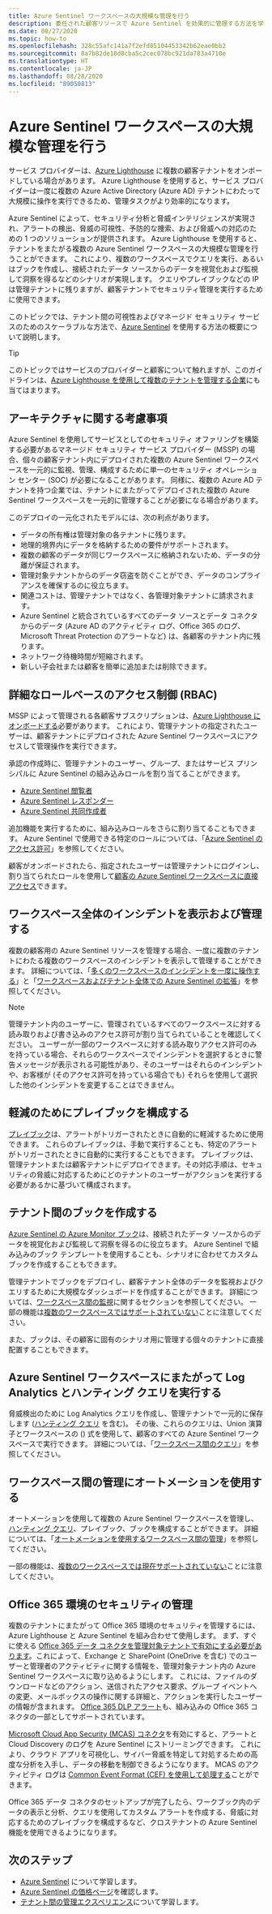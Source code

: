 ```yaml
---
title: Azure Sentinel ワークスペースの大規模な管理を行う
description: 委任された顧客リソースで Azure Sentinel を効果的に管理する方法を学習します。
ms.date: 08/27/2020
ms.topic: how-to
ms.openlocfilehash: 328c55afc141a7f2efd85104453342b62eae0bb2
ms.sourcegitcommit: 8a7b82de18d8cba5c2cec078bc921da783a4710e
ms.translationtype: HT
ms.contentlocale: ja-JP
ms.lasthandoff: 08/28/2020
ms.locfileid: "89050813"
---
```

# <a name="manage-azure-sentinel-workspaces-at-scale"></a>Azure Sentinel ワークスペースの大規模な管理を行う

サービス プロバイダーは、[Azure Lighthouse](../overview.md) に複数の顧客テナントをオンボードしている場合があります。 Azure Lighthouse を使用すると、サービス プロバイダーは一度に複数の Azure Active Directory (Azure AD) テナントにわたって大規模に操作を実行できるため、管理タスクがより効率的になります。

Azure Sentinel によって、セキュリティ分析と脅威インテリジェンスが実現され、アラートの検出、脅威の可視性、予防的な捜索、および脅威への対応のための 1 つのソリューションが提供されます。 Azure Lighthouse を使用すると、テナントをまたがる複数の Azure Sentinel ワークスペースの大規模な管理を行うことができます。 これにより、複数のワークスペースでクエリを実行、あるいはブックを作成し、接続されたデータ ソースからのデータを視覚化および監視して洞察を得るなどのシナリオが実現します。 クエリやプレイブックなどの IP は管理テナントに残りますが、顧客テナントでセキュリティ管理を実行するために使用できます。

このトピックでは、テナント間の可視性およびマネージド セキュリティ サービスのためのスケーラブルな方法で、[Azure Sentinel](../../sentinel/overview.md) を使用する方法の概要について説明します。

> [!TIP]
> このトピックではサービスのプロバイダーと顧客について触れますが、このガイドラインは、[Azure Lighthouse を使用して複数のテナントを管理する企業](../concepts/enterprise.md)にも当てはまります。

## <a name="architectural-considerations"></a>アーキテクチャに関する考慮事項

Azure Sentinel を使用してサービスとしてのセキュリティ オファリングを構築する必要があるマネージド セキュリティ サービス プロバイダー (MSSP) の場合、個々の顧客テナント内にデプロイされた複数の Azure Sentinel ワークスペースを一元的に監視、管理、構成するために単一のセキュリティ オペレーション センター (SOC) が必要になることがあります。 同様に、複数の Azure AD テナントを持つ企業では、テナントにまたがってデプロイされた複数の Azure Sentinel ワークスペースを一元的に管理することが必要になる場合があります。

このデプロイの一元化されたモデルには、次の利点があります。

- データの所有権は管理対象の各テナントに残ります。
- 地理的境界内にデータを格納するための要件がサポートされます。
- 複数の顧客のデータが同じワークスペースに格納されないため、データの分離が保証されます。
- 管理対象テナントからのデータ窃盗を防ぐことができ、データのコンプライアンスを確保するのに役立ちます。
- 関連コストは、管理テナントではなく、各管理対象テナントに請求されます。
- Azure Sentinel と統合されているすべてのデータ ソースとデータ コネクタからのデータ (Azure AD のアクティビティ ログ、Office 365 のログ、Microsoft Threat Protection のアラートなど) は、各顧客のテナント内に残ります。
- ネットワーク待機時間が短縮されます。
- 新しい子会社または顧客を簡単に追加または削除できます。

## <a name="granular-role-based-access-control-rbac"></a>詳細なロールベースのアクセス制御 (RBAC)

MSSP によって管理される各顧客サブスクリプションは、[Azure Lighthouse にオンボードする](onboard-customer.md)必要があります。 これにより、管理テナントの指定されたユーザーは、顧客テナントにデプロイされた Azure Sentinel ワークスペースにアクセスして管理操作を実行できます。

承認の作成時に、管理テナントのユーザー、グループ、またはサービス プリンシパルに Azure Sentinel の組み込みロールを割り当てることができます。

- [Azure Sentinel 閲覧者](../../role-based-access-control/built-in-roles.md#azure-sentinel-reader)
- [Azure Sentinel レスポンダー](../../role-based-access-control/built-in-roles.md#azure-sentinel-responder)
- [Azure Sentinel 共同作成者](../../role-based-access-control/built-in-roles.md#azure-sentinel-contributor)

追加機能を実行するために、組み込みロールをさらに割り当てることもできます。 Azure Sentinel で使用できる特定のロールについては、「[Azure Sentinel のアクセス許可](../../sentinel/roles.md)」を参照してください。

顧客がオンボードされたら、指定されたユーザーは管理テナントにログインし、割り当てられたロールを使用して[顧客の Azure Sentinel ワークスペースに直接アクセス](../../sentinel/multiple-tenants-service-providers.md)できます。

## <a name="view-and-manage-incidents-across-workspaces"></a>ワークスペース全体のインシデントを表示および管理する

複数の顧客用の Azure Sentinel リソースを管理する場合、一度に複数のテナントにわたる複数のワークスペースのインシデントを表示して管理することができます。 詳細については、「[多くのワークスペースのインシデントを一度に操作する](../../sentinel/multiple-workspace-view.md)」と「[ワークスペースおよびテナント全体での Azure Sentinel の拡張](../../sentinel/extend-sentinel-across-workspaces-tenants.md)」を参照してください。

> [!NOTE]
> 管理テナント内のユーザーに、管理されているすべてのワークスペースに対する読み取りおよび書き込みのアクセス許可が割り当てられていることを確認してください。 ユーザーが一部のワークスペースに対する読み取りアクセス許可のみを持っている場合、それらのワークスペースでインシデントを選択するときに警告メッセージが表示される可能性があり、そのユーザーはそれらのインシデントや、お客様が (そのアクセス許可を持っている場合でも) それらを使用して選択した他のインシデントを変更することはできません。

## <a name="configure-playbooks-for-mitigation"></a>軽減のためにプレイブックを構成する

[プレイブック](../../sentinel/tutorial-respond-threats-playbook.md)は、アラートがトリガーされたときに自動的に軽減するために使用できます。 これらのプレイブックは、手動で実行することも、特定のアラートがトリガーされたときに自動的に実行することもできます。 プレイブックは、管理テナントまたは顧客テナントにデプロイできます。その対応手順は、セキュリティの脅威に対応するためにどのテナントのユーザーがアクションを実行する必要があるかに基づいて構成されます。

## <a name="create-cross-tenant-workbooks"></a>テナント間のブックを作成する

[Azure Sentinel の Azure Monitor ブック](../../sentinel/overview.md#workbooks)は、接続されたデータ ソースからのデータを視覚化および監視して洞察を得るのに役立ちます。 Azure Sentinel で組み込みのブック テンプレートを使用することも、シナリオに合わせてカスタム ブックを作成することもできます。

管理テナントでブックをデプロイし、顧客テナント全体のデータを監視およびクエリするために大規模なダッシュボードを作成することができます。 詳細については、[ワークスペース間の監視](../../sentinel/extend-sentinel-across-workspaces-tenants.md#using-cross-workspace-workbooks)に関するセクションを参照してください。 一部の機能は[複数のワークスペースではサポートされていない](../../sentinel/extend-sentinel-across-workspaces-tenants.md#whats-not-supported-across-workspaces)ことに注意してください。

また、ブックは、その顧客に固有のシナリオ用に管理する個々のテナントに直接配置することもできます。

## <a name="run-log-analytics-and-hunting-queries-across-azure-sentinel-workspaces"></a>Azure Sentinel ワークスペースにまたがって Log Analytics とハンティング クエリを実行する

脅威検出のために Log Analytics クエリを作成し、管理テナントで一元的に保存します ([ハンティング クエリ](../../sentinel/extend-sentinel-across-workspaces-tenants.md#cross-workspace-hunting) を含む)。 その後、これらのクエリは、Union 演算子とワークスペースの () 式を使用して、顧客のすべての Azure Sentinel ワークスペースで実行できます。 詳細については、「[ワークスペース間のクエリ](../../sentinel/extend-sentinel-across-workspaces-tenants.md#cross-workspace-querying)」を参照してください。

## <a name="use-automation-for-cross-workspace-management"></a>ワークスペース間の管理にオートメーションを使用する

オートメーションを使用して複数の Azure Sentinel ワークスペースを管理し、[ハンティング クエリ](../../sentinel/hunting.md)、プレイブック、ブックを構成することができます。 詳細については、「[オートメーションを使用するワークスペース間の管理](../../sentinel/extend-sentinel-across-workspaces-tenants.md#cross-workspace-management-using-automation)」を参照してください。

一部の機能は、[複数のワークスペースでは現在サポートされていない](../../sentinel/extend-sentinel-across-workspaces-tenants.md#whats-not-supported-across-workspaces)ことに注意してください。

## <a name="manage-security-of-office-365-environments"></a>Office 365 環境のセキュリティの管理

複数のテナントにまたがって Office 365 環境のセキュリティを管理するには、Azure Lighthouse と Azure Sentinel を組み合わせて使用します。 まず、すぐに使える [Office 365 データ コネクタを管理対象テナントで有効にする必要があります](../../sentinel/connect-office-365.md)。これによって、Exchange と SharePoint (OneDrive を含む) でのユーザーと管理者のアクティビティに関する情報を、管理対象テナント内の Azure Sentinel ワークスペースに取り込めるようにします。 これには、ファイルのダウンロードなどのアクション、送信されたアクセス要求、グループ イベントへの変更、メールボックスの操作に関する詳細と、アクションを実行したユーザーの情報が含まれます。 [Office 365 DLP アラート](https://techcommunity.microsoft.com/t5/azure-sentinel/ingest-office-365-dlp-events-into-azure-sentinel/ba-p/1031820)も、組み込みの Office 365 コネクタの一部としてサポートされています。

[Microsoft Cloud App Security (MCAS) コネクタ](../../sentinel/connect-cloud-app-security.md)を有効にすると、アラートと Cloud Discovery のログを Azure Sentinel にストリーミングできます。 これにより、クラウド アプリを可視化し、サイバー脅威を特定して対処するための高度な分析を入手し、データの移動を制御できるようになります。 MCAS のアクティビティ ログは [Common Event Format (CEF) を使用して処理する](https://techcommunity.microsoft.com/t5/azure-sentinel/ingest-box-com-activity-events-via-microsoft-cloud-app-security/ba-p/1072849)ことができます。

Office 365 データ コネクタのセットアップが完了したら、ワークブック内のデータの表示と分析、クエリを使用してカスタム アラートを作成する、脅威に対応するためのプレイブックを構成するなど、クロステナントの Azure Sentinel 機能を使用できるようになります。

## <a name="next-steps"></a>次のステップ

- [Azure Sentinel](../../sentinel/overview.md) について学習します。
- [Azure Sentinel の価格ページ](https://azure.microsoft.com/pricing/details/azure-sentinel/)を確認します。
- [テナント間の管理エクスペリエンス](../concepts/cross-tenant-management-experience.md)について学習します。

